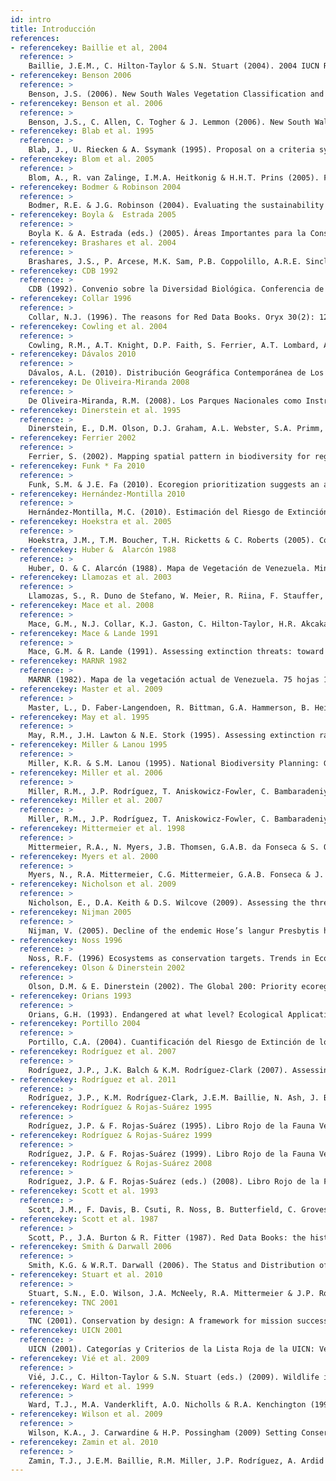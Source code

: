 ```yaml
---
id: intro
title: Introducción
references:
- referencekey: Baillie et al, 2004
  reference: >
    Baillie, J.E.M., C. Hilton-Taylor & S.N. Stuart (2004). 2004 IUCN Red List of Threatened Species. A Global Species Assessment. IUCN: Gland, Switzerland and Cambridge, UK. xxiv + 191 pp.
- referencekey: Benson 2006
  reference: >
    Benson, J.S. (2006). New South Wales Vegetation Classification and Assessment: Introduction - the classification, database, assessment of protected areas and threat status of plant communities. Cunninghamia 9(3): 331-382.
- referencekey: Benson et al. 2006
  reference: >
    Benson, J.S., C. Allen, C. Togher & J. Lemmon (2006). New South Wales Vegetation Classification and Assessment: Part 1 Plant communities of the NSW Western Plains. Cunninghamia 9(3): 383-451.
- referencekey: Blab et al. 1995
  reference: >
    Blab, J., U. Riecken & A. Ssymank (1995). Proposal on a criteria system for a National Red Data Book of Biotopes. Landscape Ecology 10(1): 41-50.
- referencekey: Blom et al. 2005
  reference: >
    Blom, A., R. van Zalinge, I.M.A. Heitkonig & H.H.T. Prins (2005). Factors influencing the distribution of large mammals within a protected central African forest. Oryx 39(4): 381-388.
- referencekey: Bodmer & Robinson 2004
  reference: >
    Bodmer, R.E. & J.G. Robinson (2004). Evaluating the sustainability of hunting in the Neotropics. Pp. 299-323. En: K.M. Silvius, R.E. Bodmer & J.M.V. Fragoso (eds.). People in nature. Wildlife Conservation in South and Central America. Columbia University Press: New York.
- referencekey: Boyla &  Estrada 2005
  reference: >
    Boyla K. & A. Estrada (eds.) (2005). Áreas Importantes para la Conservación de las Aves en los Andes Tropicales: Sitios prioritarios para la conservación de la biodiversidad. Serie de Conservación de BirdLife N° 14. BirdLife International, Conservation International: Quito, Ecuador. 769 pp.
- referencekey: Brashares et al. 2004
  reference: >
    Brashares, J.S., P. Arcese, M.K. Sam, P.B. Coppolillo, A.R.E. Sinclair & A. Balmford (2004). Bushmeat hunting, wildlife declines, and fish supply in west Africa. Science 306(5699): 1180-1183.
- referencekey: CDB 1992
  reference: >
    CDB (1992). Convenio sobre la Diversidad Biológica. Conferencia de las Naciones Unidas sobre el Medio Ambiente y el Desarrollo: Río de Janeiro, Brasil.
- referencekey: Collar 1996
  reference: >
    Collar, N.J. (1996). The reasons for Red Data Books. Oryx 30(2): 121-130.
- referencekey: Cowling et al. 2004
  reference: >
    Cowling, R.M., A.T. Knight, D.P. Faith, S. Ferrier, A.T. Lombard, A. Driver, M. Rouget, K. Maze & P.G. Desmet (2004). Nature conservation requires more than a passion for species. Conservation Biology 18(6): 1674-1676.
- referencekey: Dávalos 2010
  reference: >
    Dávalos, A.L. (2010). Distribución Geográfica Contemporánea de Los Manglares en la Costa Caribe de Venezuela. Trabajo de Grado, Maestría en Ecología, Instituto Venezolano de Investigaciones Científicas: Caracas, Venezuela. 142 pp.
- referencekey: De Oliveira-Miranda 2008
  reference: >
    De Oliveira-Miranda, R.M. (2008). Los Parques Nacionales como Instrumento de Conservación. Caso de Estudio: Parque Nacional Macarao. Tesis de Licenciatura, Universidad Simón Bolívar (USB): Caracas, Venezuela.
- referencekey: Dinerstein et al. 1995
  reference: >
    Dinerstein, E., D.M. Olson, D.J. Graham, A.L. Webster, S.A. Primm, M.P. Bookbinder & G. Ledec (1995). Una Evaluación del Estado de Conservación de las Ecoregiones Terrestres de América Latina y el Caribe. The World Bank, The World Wildlife Fund: Washington, D.C. 135 pp.
- referencekey: Ferrier 2002
  reference: >
    Ferrier, S. (2002). Mapping spatial pattern in biodiversity for regional conservation planning: Where to from here? Systematic Biology 51(2): 331-363.
- referencekey: Funk * Fa 2010
  reference: >
    Funk, S.M. & J.E. Fa (2010). Ecoregion prioritization suggests an armoury not a silver bullet for conservation planning. PLoS ONE 5(1): e8923.
- referencekey: Hernández-Montilla 2010
  reference: >
    Hernández-Montilla, M.C. (2010). Estimación del Riesgo de Extinción de los Hábitats Terrestres de la Cuenca de los Ríos Lajas y Palmar del Estado Zulia. Tesis de Licenciatura, Departamento de Biología, Facultad Experimental de Ciencias: Maracaibo. 79 pp.
- referencekey: Hoekstra et al. 2005
  reference: >
    Hoekstra, J.M., T.M. Boucher, T.H. Ricketts & C. Roberts (2005). Confronting a biome crisis: global disparities of habitat loss and protection. Ecology Letters 8(1): 23-29.
- referencekey: Huber &  Alarcón 1988
  reference: >
    Huber, O. & C. Alarcón (1988). Mapa de Vegetación de Venezuela. Ministerio del Ambiente y los Recursos Naturales Renovables, The Nature Conservancy, Fundación Bioma: Caracas. IV Congreso Mundial de la Naturaleza (2008). Resolución 4.020: Umbrales cuantitativos para las categorías y los criterios de ecosistemas amenazados [en línea]. Disponible en www.iucn.org/es/congreso_esp asamblea_miembros/mociones/
- referencekey: Llamozas et al. 2003
  reference: >
    Llamozas, S., R. Duno de Stefano, W. Meier, R. Riina, F. Stauffer, G. Aymard, O. Huber & R. Ortiz (2003). Libro Rojo de la Flora Venezolana. PROVITA, Fundación Polar, Fundación Instituto Botánico de Venezuela Dr. Tobías Lasser: Caracas, Venezuela. 555 pp.
- referencekey: Mace et al. 2008
  reference: >
    Mace, G.M., N.J. Collar, K.J. Gaston, C. Hilton-Taylor, H.R. Akcakaya, N. Leader-Williams, E.J. Milner-Gulland & S.N. Stuart (2008). Quantification of Extinction Risk: IUCN’s System for Classifying Threatened Species. Conservation Biology 22(6): 1424-1442.
- referencekey: Mace & Lande 1991
  reference: >
    Mace, G.M. & R. Lande (1991). Assessing extinction threats: toward a reevaluation of IUCN threatened species categories. Conservation Biology 5(2): 148-157.
- referencekey: MARNR 1982
  reference: >
    MARNR (1982). Mapa de la vegetación actual de Venezuela. 75 hojas 1:250.000. Ministerio del Ambiente y de los Recursos Naturales Renovables: Caracas.
- referencekey: Master et al. 2009
  reference: >
    Master, L., D. Faber-Langendoen, R. Bittman, G.A. Hammerson, B. Heidel, J. Nichols, L. Ramsay & A. Tomaino (2009). NatureServe Conservation Status Assessments: Factors for Assessing Extinction Risk. NatureServe: Arlington, Virginia, USA. 57 pp.
- referencekey: May et al. 1995
  reference: >
    May, R.M., J.H. Lawton & N.E. Stork (1995). Assessing extinction rates. Pp. 1-24. En: J.H. Lawton & R.M. May (eds.). Extinction Rates. Oxford University Press.
- referencekey: Miller & Lanou 1995
  reference: >
    Miller, K.R. & S.M. Lanou (1995). National Biodiversity Planning: Guidelines Based on Early Experiences Around the World. World Resources Institute, United Nations Environment Program and The World Conservation Union, Washington, D.C.: Nairobi; Gland, Switzerland. 160 pp.
- referencekey: Miller et al. 2006
  reference: >
    Miller, R.M., J.P. Rodríguez, T. Aniskowicz-Fowler, C. Bambaradeniya, R. Boles, M.A. Eaton, U. Gärdenfors, V. Keller, S. Molur, S. Walker & C. Pollock (2006). Extinction risk and conservation priorities. Science 313(5786): 441-441.
- referencekey: Miller et al. 2007
  reference: >
    Miller, R.M., J.P. Rodríguez, T. Aniskowicz-Fowler, C. Bambaradeniya, R. Boles, M.A. Eaton, U. Gärdenfors, V. Keller, S. Molur, S. Walker & C. Pollock (2007). National threatened species listing based on IUCN Criteria and Regional Guidelines: current status and future perspectives. FALTA
- referencekey: Mittermeier et al. 1998
  reference: >
    Mittermeier, R.A., N. Myers, J.B. Thomsen, G.A.B. da Fonseca & S. Olivieri (1998). Biodiversity hotspots and major tropical wilderness areas: Approaches to setting conservation priorities. Conservation Biology 12(3): 516-520.
- referencekey: Myers et al. 2000
  reference: >
    Myers, N., R.A. Mittermeier, C.G. Mittermeier, G.A.B. Fonseca & J. Kent (2000). Biodiversity hotspots for conservation priorities. Nature 403: 853-858.
- referencekey: Nicholson et al. 2009
  reference: >
    Nicholson, E., D.A. Keith & D.S. Wilcove (2009). Assessing the threat status of ecological communities. Conservation Biology 23(2): 259-274.
- referencekey: Nijman 2005
  reference: >
    Nijman, V. (2005). Decline of the endemic Hose’s langur Presbytis hosei in Kayan Mentarang National Park, east Borneo. Oryx 39(2): 223-226.
- referencekey: Noss 1996
  reference: >
    Noss, R.F. (1996) Ecosystems as conservation targets. Trends in Ecology and Evolution 11(8): 351.
- referencekey: Olson & Dinerstein 2002
  reference: >
    Olson, D.M. & E. Dinerstein (2002). The Global 200: Priority ecoregions for global conservation. Annals of the Missouri Botanical Garden 89(2): 199-224.
- referencekey: Orians 1993
  reference: >
    Orians, G.H. (1993). Endangered at what level? Ecological Applications 3(2): 206-208.
- referencekey: Portillo 2004
  reference: >
    Portillo, C.A. (2004). Cuantificación del Riesgo de Extinción de los Hábitats terretres de la Zona Protectora de la Cuenca Baja de los Ríos Socuy, Guasare y Cachirí. Trabajo Especial de Grado. La Universidad del Zulia: Maracaibo. 88+xi pp.
- referencekey: Rodríguez et al. 2007
  reference: >
    Rodríguez, J.P., J.K. Balch & K.M. Rodríguez-Clark (2007). Assessing extinction risk in the absence of species-level data: quantitative criteria for terrestrial ecosystems. Biodiversity and Conservation 16(1): 183-209.
- referencekey: Rodríguez et al. 2011
  reference: >
    Rodríguez, J.P., K.M. Rodríguez-Clark, J.E.M. Baillie, N. Ash, J. Benson, T. Boucher, C. Brown, N. Burgess, B. Collen, M. Jennings, D.A. Keith, E. Nicholson, C. Revenga, B. Reyers, M. Rouget, T. Smith, M. Spalding, A. Taber, M. Walpole, I. Zager & T. Zamin (2011). Establishing IUCN Red List criteria for threatened ecosystems. Conservation Biology 25: [doi: 10.1111/j.1523-1739.2010.1598].
- referencekey: Rodríguez & Rojas-Suárez 1995
  reference: >
    Rodríguez, J.P. & F. Rojas-Suárez (1995). Libro Rojo de la Fauna Venezolana. PROVITA, Fundación Polar: Caracas. 444 pp.
- referencekey: Rodríguez & Rojas-Suárez 1999
  reference: >
    Rodríguez, J.P. & F. Rojas-Suárez (1999). Libro Rojo de la Fauna Venezolana. 2a. ed. PROVITA, Fundación Polar: Caracas. 444 pp.
- referencekey: Rodríguez & Rojas-Suárez 2008
  reference: >
    Rodríguez, J.P. & F. Rojas-Suárez (eds.) (2008). Libro Rojo de la Fauna Venezolana. 3a. ed. Provita y Shell Venezuela, S.A.: Caracas, Venezuela. 364 pp.
- referencekey: Scott et al. 1993
  reference: >
    Scott, J.M., F. Davis, B. Csuti, R. Noss, B. Butterfield, C. Groves, H. Anderson, S. Caicco, F. D’Erchia, T.C. Edwards, Jr, J. Ulliman & R.G. Wright (1993). Gap analysis: a geographic approach to protection of biological diversity. Wildlife Monographs 123: 1-41.
- referencekey: Scott et al. 1987
  reference: >
    Scott, P., J.A. Burton & R. Fitter (1987). Red Data Books: the historical background. Pp. 1-6. En: R. Fitter & M. Fitter (eds.). The Road to Extinction. IUCN/UNEP.
- referencekey: Smith & Darwall 2006
  reference: >
    Smith, K.G. & W.R.T. Darwall (2006). The Status and Distribution of Freshwater Fish Endemic to the Mediterranean Basin. 1, IUCN-SSC: Gland, Switzerland. 34 pp.
- referencekey: Stuart et al. 2010
  reference: >
    Stuart, S.N., E.O. Wilson, J.A. McNeely, R.A. Mittermeier & J.P. Rodríguez (2010). The Barometer of Life. Science 328: 177-177.
- referencekey: TNC 2001
  reference: >
    TNC (2001). Conservation by design: A framework for mission success. The Nature Conservancy (TNC): Arlington, Virginia.
- referencekey: UICN 2001
  reference: >
    UICN (2001). Categorías y Criterios de la Lista Roja de la UICN: Versión 3.1. Comisión de Supervivencia de Especies de la Unión Mundial para la Naturaleza (UICN): Gland, Suiza y Cambridge, Reino Unido. 33 pp.
- referencekey: Vié et al. 2009
  reference: >
    Vié, J.C., C. Hilton-Taylor & S.N. Stuart (eds.) (2009). Wildlife in a Changing World: An Analysis of the 2008 IUCN Red List of Threatened Species. IUCN: Gland, Switzerland. 180 pp.
- referencekey: Ward et al. 1999
  reference: >
    Ward, T.J., M.A. Vanderklift, A.O. Nicholls & R.A. Kenchington (1999). Selecting marine reserves using habitats and species assemblages as surrogates for biological diversity. Ecological Applications 9(2): 691-698.
- referencekey: Wilson et al. 2009
  reference: >
    Wilson, K.A., J. Carwardine & H.P. Possingham (2009) Setting Conservation Priorities. Annals of the New York Academy of Sciences 1162: 237-264.
- referencekey: Zamin et al. 2010
  reference: >
    Zamin, T.J., J.E.M. Baillie, R.M. Miller, J.P. Rodríguez, A. Ardid & B. Collen (2010). National red listing beyond the 2010 target. Conservation Biology 24(4): 1012-1020.
---
```

